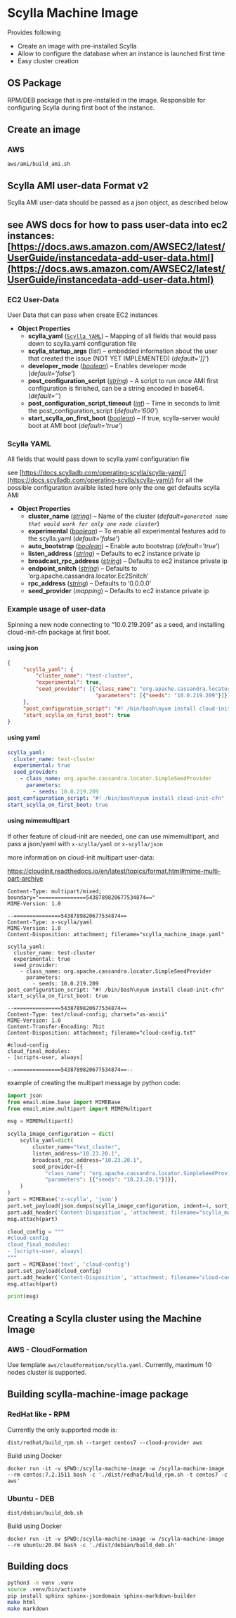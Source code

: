# Scylla Machine Image
Provides following
- Create an image with pre-installed Scylla
- Allow to configure the database when an instance is launched first time
- Easy cluster creation

## OS Package
RPM/DEB package that is pre-installed in the image.
Responsible for configuring Scylla during first boot of the instance.

## Create an image
### AWS
```shell script
aws/ami/build_ami.sh
```

## Scylla AMI user-data Format v2

Scylla AMI user-data should be passed as a json object, as described below

see AWS docs for how to pass user-data into ec2 instances:
[https://docs.aws.amazon.com/AWSEC2/latest/UserGuide/instancedata-add-user-data.html](https://docs.aws.amazon.com/AWSEC2/latest/UserGuide/instancedata-add-user-data.html)
---
### EC2 User-Data
User Data that can pass when create EC2 instances

* **Object Properties**
    * **scylla_yaml** ([`Scylla YAML`](#scylla_yaml)) – Mapping of all fields that would pass down to scylla.yaml configuration file
    * **scylla_startup_args** (*list*) – embedded information about the user that created the issue (NOT YET IMPLEMENTED) (*default=’[]’*)
    * **developer_mode** ([*boolean*](https://docs.python.org/library/stdtypes.html#boolean-values)) – Enables developer mode (*default=’false’*)
    * **post_configuration_script** ([*string*](https://docs.python.org/library/stdtypes.html#str)) – A script to run once AMI first configuration is finished, can be a string encoded in base64. (*default=’’*)
    * **post_configuration_script_timeout** ([*int*](https://docs.python.org/library/stdtypes.html#int)) – Time in seconds to limit the post_configuration_script (*default=’600’*)
    * **start_scylla_on_first_boot** ([*boolean*](https://docs.python.org/library/stdtypes.html#boolean-values)) – If true, scylla-server would boot at AMI boot (*default=’true’*)

### <a href="scylla_yaml"></a>Scylla YAML
All fields that would pass down to scylla.yaml configuration file

see [https://docs.scylladb.com/operating-scylla/scylla-yaml/](https://docs.scylladb.com/operating-scylla/scylla-yaml/) for all the possible configuration availble
listed here only the one get defaults scylla AMI

* **Object Properties**    
    * **cluster_name** ([*string*](https://docs.python.org/library/stdtypes.html#str)) – Name of the cluster (*default=`generated name that would work for only one node cluster`*)
    * **experimental** ([*boolean*](https://docs.python.org/library/stdtypes.html#boolean-values)) – To enable all experimental features add to the scylla.yaml (*default=’false’*)
    * **auto_bootstrap** ([*boolean*](https://docs.python.org/library/stdtypes.html#boolean-values)) – Enable auto bootstrap (*default=’true’*)
    * **listen_address** ([*string*](https://docs.python.org/library/stdtypes.html#str)) – Defaults to ec2 instance private ip
    * **broadcast_rpc_address** ([*string*](https://docs.python.org/library/stdtypes.html#str)) – Defaults to ec2 instance private ip
    * **endpoint_snitch** ([*string*](https://docs.python.org/library/stdtypes.html#str)) – Defaults to ‘org.apache.cassandra.locator.Ec2Snitch’
    * **rpc_address** ([*string*](https://docs.python.org/library/stdtypes.html#str)) – Defaults to ‘0.0.0.0’
    * **seed_provider** (*mapping*) – Defaults to ec2 instance private ip

### Example usage of user-data

Spinning a new node connecting to “10.0.219.209” as a seed, and installing cloud-init-cfn package at first boot.

#### using json
```json
{
     "scylla_yaml": {
         "cluster_name": "test-cluster",
         "experimental": true,
         "seed_provider": [{"class_name": "org.apache.cassandra.locator.SimpleSeedProvider",
                            "parameters": [{"seeds": "10.0.219.209"}]}],
     },
     "post_configuration_script": "#! /bin/bash\nyum install cloud-init-cfn",
     "start_scylla_on_first_boot": true
}
```

#### using yaml
```yaml
scylla_yaml:
  cluster_name: test-cluster
  experimental: true
  seed_provider:
    - class_name: org.apache.cassandra.locator.SimpleSeedProvider
      parameters:
        - seeds: 10.0.219.209
post_configuration_script: "#! /bin/bash\nyum install cloud-init-cfn"
start_scylla_on_first_boot: true
```

#### using mimemultipart

If other feature of cloud-init are needed, one can use mimemultipart, and pass
a json/yaml with `x-scylla/yaml` or `x-scylla/json`

more information on cloud-init multipart user-data:

https://cloudinit.readthedocs.io/en/latest/topics/format.html#mime-multi-part-archive

```mime
Content-Type: multipart/mixed; boundary="===============5438789820677534874=="
MIME-Version: 1.0

--===============5438789820677534874==
Content-Type: x-scylla/yaml
MIME-Version: 1.0
Content-Disposition: attachment; filename="scylla_machine_image.yaml"

scylla_yaml:
  cluster_name: test-cluster
  experimental: true
  seed_provider:
    - class_name: org.apache.cassandra.locator.SimpleSeedProvider
      parameters:
        - seeds: 10.0.219.209
post_configuration_script: "#! /bin/bash\nyum install cloud-init-cfn"
start_scylla_on_first_boot: true

--===============5438789820677534874==
Content-Type: text/cloud-config; charset="us-ascii"
MIME-Version: 1.0
Content-Transfer-Encoding: 7bit
Content-Disposition: attachment; filename="cloud-config.txt"

#cloud-config
cloud_final_modules:
- [scripts-user, always]

--===============5438789820677534874==--
```

example of creating the multipart message by python code:

```python
import json
from email.mime.base import MIMEBase
from email.mime.multipart import MIMEMultipart

msg = MIMEMultipart()

scylla_image_configuration = dict(
    scylla_yaml=dict(
        cluster_name="test_cluster",
        listen_address="10.23.20.1",
        broadcast_rpc_address="10.23.20.1",
        seed_provider=[{
            "class_name": "org.apache.cassandra.locator.SimpleSeedProvider",
            "parameters": [{"seeds": "10.23.20.1"}]}],
    )
)
part = MIMEBase('x-scylla', 'json')
part.set_payload(json.dumps(scylla_image_configuration, indent=4, sort_keys=True))
part.add_header('Content-Disposition', 'attachment; filename="scylla_machine_image.json"')
msg.attach(part)

cloud_config = """
#cloud-config
cloud_final_modules:
- [scripts-user, always]
"""
part = MIMEBase('text', 'cloud-config')
part.set_payload(cloud_config)
part.add_header('Content-Disposition', 'attachment; filename="cloud-config.txt"')
msg.attach(part)

print(msg)
```

## Creating a Scylla cluster using the Machine Image
### AWS - CloudFormation
Use template `aws/cloudformation/scylla.yaml`.
Currently, maximum 10 nodes cluster is supported.

## Building scylla-machine-image package

### RedHat like - RPM

Currently the only supported mode is:

```
dist/redhat/build_rpm.sh --target centos7 --cloud-provider aws
```

Build using Docker

```
docker run -it -v $PWD:/scylla-machine-image -w /scylla-machine-image  --rm centos:7.2.1511 bash -c './dist/redhat/build_rpm.sh -t centos7 -c aws'
```

### Ubuntu - DEB

```
dist/debian/build_deb.sh
```

Build using Docker

```
docker run -it -v $PWD:/scylla-machine-image -w /scylla-machine-image  --rm ubuntu:20.04 bash -c './dist/debian/build_deb.sh'
```

## Building docs

```bash
python3 -m venv .venv
source .venv/bin/activate
pip install sphinx sphinx-jsondomain sphinx-markdown-builder
make html
make markdown
```

